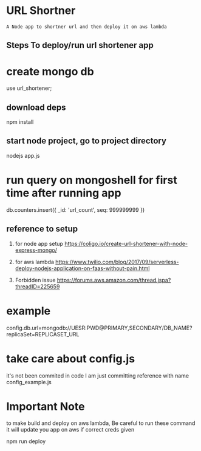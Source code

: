 # URL Shortner
    A Node app to shortner url and then deploy it on aws lambda

## Steps To deploy/run url shortener app
# create mongo db
use url_shortener;

## download deps
npm install
## start node project, go to project directory
nodejs app.js

# run query on mongoshell for first time after running app
db.counters.insert({ _id: 'url_count', seq: 999999999 })


## reference to setup
1. for node app setup
    https://coligo.io/create-url-shortener-with-node-express-mongo/

2. for aws lambda
    https://www.twilio.com/blog/2017/09/serverless-deploy-nodejs-application-on-faas-without-pain.html

3. Forbidden issue
    https://forums.aws.amazon.com/thread.jspa?threadID=225659

# example
config.db.url=mongodb://UESR:PWD@PRIMARY,SECONDARY/DB_NAME?replicaSet=REPLICASET_URL


# take care about config.js
it's not been commited in code I am just committing reference with name config_example.js


# Important Note
to make build and deploy on aws lambda, Be careful to run these command it will update you app on aws if correct creds given

npm run deploy

